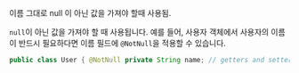 이름 그대로 null 이 아닌 값을 가져야 할때 사용됨.

`null`이 아닌 값을 가져야 할 때 사용됩니다. 예를 들어, 사용자 객체에서 사용자의 이름이 반드시 필요하다면 이름 필드에 `@NotNull`을 적용할 수 있습니다.
```java
public class User { @NotNull private String name; // getters and setters }
```